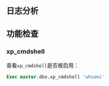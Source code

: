 ## 日志分析

## 功能检查

### xp_cmdshell

查看`xp_cmdshell`是否被启用：
```sql
Exec master.dbo.xp_cmdshell 'whoami'
```